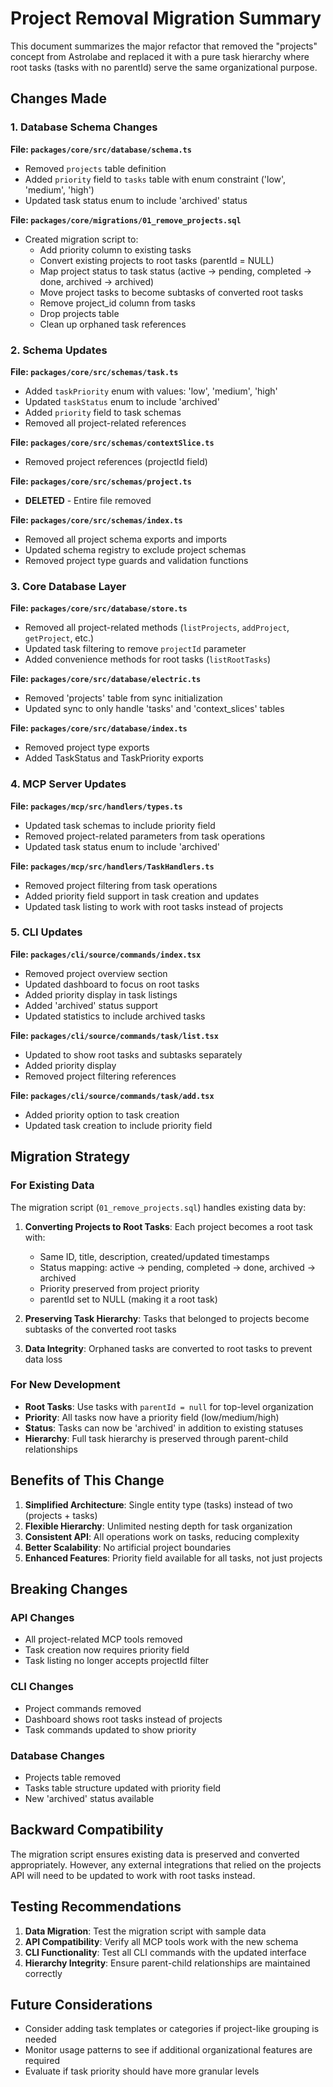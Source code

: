 # Project Removal Migration Summary

This document summarizes the major refactor that removed the "projects" concept from Astrolabe and replaced it with a pure task hierarchy where root tasks (tasks with no parentId) serve the same organizational purpose.

## Changes Made

### 1. Database Schema Changes

**File: `packages/core/src/database/schema.ts`**
- Removed `projects` table definition
- Added `priority` field to `tasks` table with enum constraint ('low', 'medium', 'high')
- Updated task status enum to include 'archived' status

**File: `packages/core/migrations/01_remove_projects.sql`**
- Created migration script to:
  - Add priority column to existing tasks
  - Convert existing projects to root tasks (parentId = NULL)
  - Map project status to task status (active → pending, completed → done, archived → archived)
  - Move project tasks to become subtasks of converted root tasks
  - Remove project_id column from tasks
  - Drop projects table
  - Clean up orphaned task references

### 2. Schema Updates

**File: `packages/core/src/schemas/task.ts`**
- Added `taskPriority` enum with values: 'low', 'medium', 'high'
- Updated `taskStatus` enum to include 'archived'
- Added `priority` field to task schemas
- Removed all project-related references

**File: `packages/core/src/schemas/contextSlice.ts`**
- Removed project references (projectId field)

**File: `packages/core/src/schemas/project.ts`**
- **DELETED** - Entire file removed

**File: `packages/core/src/schemas/index.ts`**
- Removed all project schema exports and imports
- Updated schema registry to exclude project schemas
- Removed project type guards and validation functions

### 3. Core Database Layer

**File: `packages/core/src/database/store.ts`**
- Removed all project-related methods (`listProjects`, `addProject`, `getProject`, etc.)
- Updated task filtering to remove `projectId` parameter
- Added convenience methods for root tasks (`listRootTasks`)

**File: `packages/core/src/database/electric.ts`**
- Removed 'projects' table from sync initialization
- Updated sync to only handle 'tasks' and 'context_slices' tables

**File: `packages/core/src/database/index.ts`**
- Removed project type exports
- Added TaskStatus and TaskPriority exports

### 4. MCP Server Updates

**File: `packages/mcp/src/handlers/types.ts`**
- Updated task schemas to include priority field
- Removed project-related parameters from task operations
- Updated task status enum to include 'archived'

**File: `packages/mcp/src/handlers/TaskHandlers.ts`**
- Removed project filtering from task operations
- Added priority field support in task creation and updates
- Updated task listing to work with root tasks instead of projects

### 5. CLI Updates

**File: `packages/cli/source/commands/index.tsx`**
- Removed project overview section
- Updated dashboard to focus on root tasks
- Added priority display in task listings
- Added 'archived' status support
- Updated statistics to include archived tasks

**File: `packages/cli/source/commands/task/list.tsx`**
- Updated to show root tasks and subtasks separately
- Added priority display
- Removed project filtering references

**File: `packages/cli/source/commands/task/add.tsx`**
- Added priority option to task creation
- Updated task creation to include priority field

## Migration Strategy

### For Existing Data

The migration script (`01_remove_projects.sql`) handles existing data by:

1. **Converting Projects to Root Tasks**: Each project becomes a root task with:
   - Same ID, title, description, created/updated timestamps
   - Status mapping: active → pending, completed → done, archived → archived
   - Priority preserved from project priority
   - parentId set to NULL (making it a root task)

2. **Preserving Task Hierarchy**: Tasks that belonged to projects become subtasks of the converted root tasks

3. **Data Integrity**: Orphaned tasks are converted to root tasks to prevent data loss

### For New Development

- **Root Tasks**: Use tasks with `parentId = null` for top-level organization
- **Priority**: All tasks now have a priority field (low/medium/high)
- **Status**: Tasks can now be 'archived' in addition to existing statuses
- **Hierarchy**: Full task hierarchy is preserved through parent-child relationships

## Benefits of This Change

1. **Simplified Architecture**: Single entity type (tasks) instead of two (projects + tasks)
2. **Flexible Hierarchy**: Unlimited nesting depth for task organization
3. **Consistent API**: All operations work on tasks, reducing complexity
4. **Better Scalability**: No artificial project boundaries
5. **Enhanced Features**: Priority field available for all tasks, not just projects

## Breaking Changes

### API Changes
- All project-related MCP tools removed
- Task creation now requires priority field
- Task listing no longer accepts projectId filter

### CLI Changes
- Project commands removed
- Dashboard shows root tasks instead of projects
- Task commands updated to show priority

### Database Changes
- Projects table removed
- Tasks table structure updated with priority field
- New 'archived' status available

## Backward Compatibility

The migration script ensures existing data is preserved and converted appropriately. However, any external integrations that relied on the projects API will need to be updated to work with root tasks instead.

## Testing Recommendations

1. **Data Migration**: Test the migration script with sample data
2. **API Compatibility**: Verify all MCP tools work with the new schema
3. **CLI Functionality**: Test all CLI commands with the updated interface
4. **Hierarchy Integrity**: Ensure parent-child relationships are maintained correctly

## Future Considerations

- Consider adding task templates or categories if project-like grouping is needed
- Monitor usage patterns to see if additional organizational features are required
- Evaluate if task priority should have more granular levels 